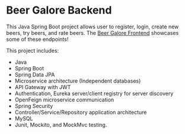 # Beer Galore Backend

This Java Spring Boot project allows user to register, login, create new beers, try beers, and rate beers. The [Beer Galore Frontend](https://github.com/reichg/beer-galore-frontend) showcases some of these endpoints! 

This project includes:

- Java
- Spring Boot
- Spring Data JPA
- Microservice architecture (Independent databases)
- API Gateway with JWT
- Authentication, Eureka server/client registry for server discovery
- OpenFeign microservice communication
- Spring Security
- Controller/Service/Repository application architecture
- MySQL
- Junit, Mockito, and MockMvc testing.
